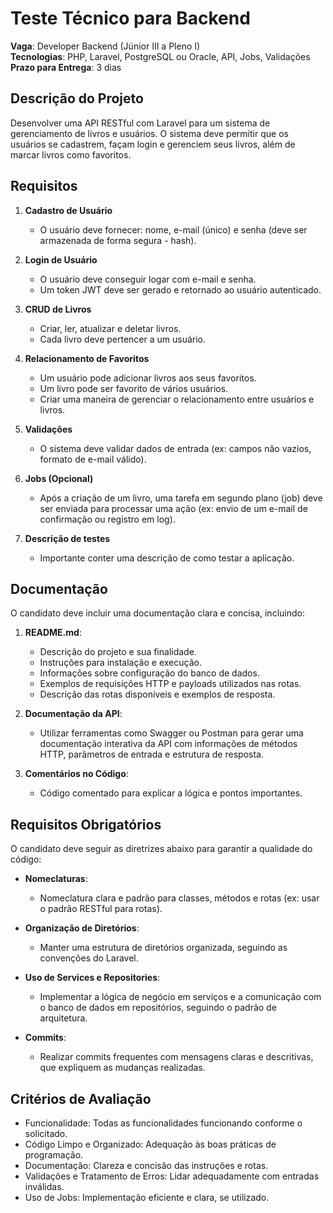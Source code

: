 # Teste Técnico para Backend

**Vaga**: Developer Backend (Júnior III a Pleno I)  
**Tecnologias**: PHP, Laravel, PostgreSQL ou Oracle, API, Jobs, Validações  
**Prazo para Entrega**: 3 dias

## Descrição do Projeto

Desenvolver uma API RESTful com Laravel para um sistema de gerenciamento de livros e usuários. O sistema deve permitir que os usuários se cadastrem, façam login e gerenciem seus livros, além de marcar livros como favoritos.

## Requisitos

1. **Cadastro de Usuário**
   - O usuário deve fornecer: nome, e-mail (único) e senha (deve ser armazenada de forma segura - hash).

2. **Login de Usuário**
   - O usuário deve conseguir logar com e-mail e senha.
   - Um token JWT deve ser gerado e retornado ao usuário autenticado.

3. **CRUD de Livros**
   - Criar, ler, atualizar e deletar livros.
   - Cada livro deve pertencer a um usuário.

4. **Relacionamento de Favoritos**
   - Um usuário pode adicionar livros aos seus favoritos.
   - Um livro pode ser favorito de vários usuários.
   - Criar uma maneira de gerenciar o relacionamento entre usuários e livros.

5. **Validações**
   - O sistema deve validar dados de entrada (ex: campos não vazios, formato de e-mail válido).

6. **Jobs (Opcional)**
   - Após a criação de um livro, uma tarefa em segundo plano (job) deve ser enviada para processar uma ação (ex: envio de um e-mail de confirmação ou registro em log).

7. **Descrição de testes**
    - Importante conter uma descrição de como testar a aplicação.

## Documentação

O candidato deve incluir uma documentação clara e concisa, incluindo:

1. **README.md**:
   - Descrição do projeto e sua finalidade.
   - Instruções para instalação e execução.
   - Informações sobre configuração do banco de dados.
   - Exemplos de requisições HTTP e payloads utilizados nas rotas.
   - Descrição das rotas disponíveis e exemplos de resposta.

2. **Documentação da API**:
   - Utilizar ferramentas como Swagger ou Postman para gerar uma documentação interativa da API com informações de métodos HTTP, parâmetros de entrada e estrutura de resposta.

3. **Comentários no Código**:
   - Código comentado para explicar a lógica e pontos importantes.

## Requisitos Obrigatórios

O candidato deve seguir as diretrizes abaixo para garantir a qualidade do código:

- **Nomeclaturas**:
  - Nomeclatura clara e padrão para classes, métodos e rotas (ex: usar o padrão RESTful para rotas).

- **Organização de Diretórios**:
  - Manter uma estrutura de diretórios organizada, seguindo as convenções do Laravel.

- **Uso de Services e Repositories**:
  - Implementar a lógica de negócio em serviços e a comunicação com o banco de dados em repositórios, seguindo o padrão de arquitetura.

- **Commits**:
  - Realizar commits frequentes com mensagens claras e descritivas, que expliquem as mudanças realizadas.

## Critérios de Avaliação

- Funcionalidade: Todas as funcionalidades funcionando conforme o solicitado.
- Código Limpo e Organizado: Adequação às boas práticas de programação.
- Documentação: Clareza e concisão das instruções e rotas.
- Validações e Tratamento de Erros: Lidar adequadamente com entradas inválidas.
- Uso de Jobs: Implementação eficiente e clara, se utilizado.
